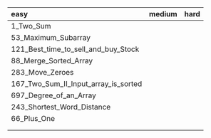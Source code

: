 | easy                                 | medium | hard |
| :----------------------------------- | ------ | ---- |
| 1_Two_Sum                            |        |      |
| 53_Maximum_Subarray                  |        |      |
| 121_Best_time_to_sell_and_buy_Stock  |        |      |
| 88_Merge_Sorted_Array                |        |      |
| 283_Move_Zeroes                      |        |      |
| 167_Two_Sum_II_Input_array_is_sorted |        |      |
| 697_Degree_of_an_Array               |        |      |
| 243_Shortest_Word_Distance           |        |      |
| 66_Plus_One                          |        |      |
|                                      |        |      |
|                                      |        |      |



